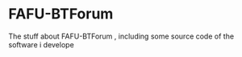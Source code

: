 # FAFU-BTForum
The stuff about FAFU-BTForum , including some source code of the software i develope
